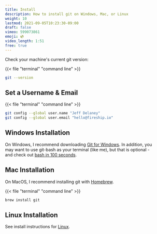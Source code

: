 ```yaml
---
title: Install
description: How to install git on Windows, Mac, or Linux
weight: 10
lastmod: 2021-09-05T10:23:30-09:00
draft: false
vimeo: 599073861
emoji: 💿
video_length: 1:51
free: true
---
```


Check your machine's current git version:

{{< file "terminal" "command line" >}}
```bash
git --version
```

## Set a Username & Email

{{< file "terminal" "command line" >}}
```bash
git config --global user.name "Jeff Delaney"
git config --global user.email "hello@fireship.io"
```

## Windows Installation

On Windows, I recommend downloading [Git for Windows](https://gitforwindows.org/). In addition, you may want to use git-bash as your terminal (like me), but that is optional - and check out [bash in 100 seconds](https://youtu.be/I4EWvMFj37g).


## Mac Installation

On MacOS, I recommend installing git with [Homebrew](https://brew.sh/).

{{< file "terminal" "command line" >}}
```bash
brew install git
```

## Linux Installation

See install instructions for [Linux](https://git-scm.com/book/en/v2/Getting-Started-Installing-Git).
